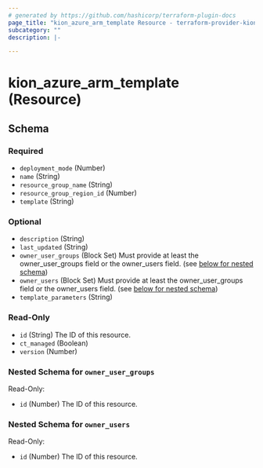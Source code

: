```yaml
---
# generated by https://github.com/hashicorp/terraform-plugin-docs
page_title: "kion_azure_arm_template Resource - terraform-provider-kion"
subcategory: ""
description: |-

---
```


# kion_azure_arm_template (Resource)





<!-- schema generated by tfplugindocs -->
## Schema

### Required

- `deployment_mode` (Number)
- `name` (String)
- `resource_group_name` (String)
- `resource_group_region_id` (Number)
- `template` (String)

### Optional

- `description` (String)
- `last_updated` (String)
- `owner_user_groups` (Block Set) Must provide at least the owner_user_groups field or the owner_users field. (see [below for nested schema](#nestedblock--owner_user_groups))
- `owner_users` (Block Set) Must provide at least the owner_user_groups field or the owner_users field. (see [below for nested schema](#nestedblock--owner_users))
- `template_parameters` (String)

### Read-Only

- `id` (String) The ID of this resource.
- `ct_managed` (Boolean)
- `version` (Number)

<a id="nestedblock--owner_user_groups"></a>
### Nested Schema for `owner_user_groups`

Read-Only:

- `id` (Number) The ID of this resource.


<a id="nestedblock--owner_users"></a>
### Nested Schema for `owner_users`

Read-Only:

- `id` (Number) The ID of this resource.
